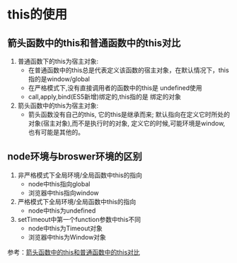 # this的使用
## 箭头函数中的this和普通函数中的this对比
1. 普通函数下的this为宿主对象:
   * 在普通函数中的this总是代表定义该函数的宿主对象，在默认情况下，this指的是window/global
   * 在严格模式下,没有直接调用者的函数中的this是 undefined使用
   * call,apply,bind(ES5新增)绑定的,this指的是 绑定的对象
2. 箭头函数中的this为宿主对象:
   * 箭头函数没有自己的this, 它的this是继承而来; 默认指向在定义它时所处的对象(宿主对象),而不是执行时的对象, 定义它的时候,可能环境是window,也有可能是其他的。
## node环境与broswer环境的区别
1. 非严格模式下全局环境/全局函数中this的指向
   * node中this指向global
   * 浏览器中this指向window
2. 严格模式下全局环境/全局函数中this的指向
   * node中this为undefined
3. setTimeout中第一个function参数中this不同
   * node中this为Timeout对象
   * 浏览器中this为Window对象



参考：[箭头函数中的this和普通函数中的this对比](https://www.cnblogs.com/fanzhanxiang/p/8888963.html "cnblogs")